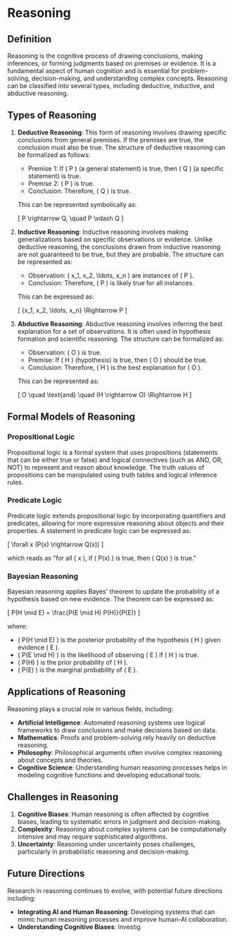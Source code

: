 
# Reasoning

## Definition
Reasoning is the cognitive process of drawing conclusions, making inferences, or forming judgments based on premises or evidence. It is a fundamental aspect of human cognition and is essential for problem-solving, decision-making, and understanding complex concepts. Reasoning can be classified into several types, including deductive, inductive, and abductive reasoning.

## Types of Reasoning
1. **Deductive Reasoning**: This form of reasoning involves drawing specific conclusions from general premises. If the premises are true, the conclusion must also be true. The structure of deductive reasoning can be formalized as follows:

   - Premise 1: If \( P \) (a general statement) is true, then \( Q \) (a specific statement) is true.
   - Premise 2: \( P \) is true.
   - Conclusion: Therefore, \( Q \) is true.

   This can be represented symbolically as:

   \[
   P \rightarrow Q, \quad P \vdash Q
   \]

2. **Inductive Reasoning**: Inductive reasoning involves making generalizations based on specific observations or evidence. Unlike deductive reasoning, the conclusions drawn from inductive reasoning are not guaranteed to be true, but they are probable. The structure can be represented as:

   - Observation: \( x_1, x_2, \ldots, x_n \) are instances of \( P \).
   - Conclusion: Therefore, \( P \) is likely true for all instances.

   This can be expressed as:

   \[
   \{x_1, x_2, \ldots, x_n\} \Rightarrow P
   \]

3. **Abductive Reasoning**: Abductive reasoning involves inferring the best explanation for a set of observations. It is often used in hypothesis formation and scientific reasoning. The structure can be formalized as:

   - Observation: \( O \) is true.
   - Premise: If \( H \) (hypothesis) is true, then \( O \) should be true.
   - Conclusion: Therefore, \( H \) is the best explanation for \( O \).

   This can be represented as:

   \[
   O \quad \text{and} \quad (H \rightarrow O) \Rightarrow H
   \]

## Formal Models of Reasoning
### Propositional Logic
Propositional logic is a formal system that uses propositions (statements that can be either true or false) and logical connectives (such as AND, OR, NOT) to represent and reason about knowledge. The truth values of propositions can be manipulated using truth tables and logical inference rules.

### Predicate Logic
Predicate logic extends propositional logic by incorporating quantifiers and predicates, allowing for more expressive reasoning about objects and their properties. A statement in predicate logic can be expressed as:

\[
\forall x (P(x) \rightarrow Q(x))
\]

which reads as "for all \( x \), if \( P(x) \) is true, then \( Q(x) \) is true."

### Bayesian Reasoning
Bayesian reasoning applies Bayes' theorem to update the probability of a hypothesis based on new evidence. The theorem can be expressed as:

\[
P(H \mid E) = \frac{P(E \mid H) P(H)}{P(E)}
\]

where:
- \( P(H \mid E) \) is the posterior probability of the hypothesis \( H \) given evidence \( E \).
- \( P(E \mid H) \) is the likelihood of observing \( E \) if \( H \) is true.
- \( P(H) \) is the prior probability of \( H \).
- \( P(E) \) is the marginal probability of \( E \).

## Applications of Reasoning
Reasoning plays a crucial role in various fields, including:
- **Artificial Intelligence**: Automated reasoning systems use logical frameworks to draw conclusions and make decisions based on data.
- **Mathematics**: Proofs and problem-solving rely heavily on deductive reasoning.
- **Philosophy**: Philosophical arguments often involve complex reasoning about concepts and theories.
- **Cognitive Science**: Understanding human reasoning processes helps in modeling cognitive functions and developing educational tools.

## Challenges in Reasoning
1. **Cognitive Biases**: Human reasoning is often affected by cognitive biases, leading to systematic errors in judgment and decision-making.
2. **Complexity**: Reasoning about complex systems can be computationally intensive and may require sophisticated algorithms.
3. **Uncertainty**: Reasoning under uncertainty poses challenges, particularly in probabilistic reasoning and decision-making.

## Future Directions
Research in reasoning continues to evolve, with potential future directions including:
- **Integrating AI and Human Reasoning**: Developing systems that can mimic human reasoning processes and improve human-AI collaboration.
- **Understanding Cognitive Biases**: Investig